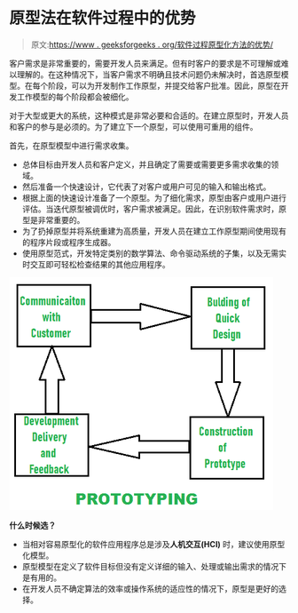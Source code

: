 # 原型法在软件过程中的优势

> 原文:[https://www . geeksforgeeks . org/软件过程原型化方法的优势/](https://www.geeksforgeeks.org/advantages-of-prototyping-approach-in-software-process/)

客户需求是非常重要的，需要开发人员来满足。但有时客户的要求是不可理解或难以理解的。在这种情况下，当客户需求不明确且技术问题仍未解决时，首选原型模型。在每个阶段，可以为开发制作工作原型，并提交给客户批准。因此，原型在开发工作模型的每个阶段都会被细化。

对于大型或更大的系统，这种模式是非常必要和合适的。在建立原型时，开发人员和客户的参与是必须的。为了建立下一个原型，可以使用可重用的组件。

首先，在原型模型中进行需求收集。

*   总体目标由开发人员和客户定义，并且确定了需要或需要更多需求收集的领域。
*   然后准备一个快速设计，它代表了对客户或用户可见的输入和输出格式。
*   根据上面的快速设计准备了一个原型。为了细化需求，原型由客户或用户进行评估。当迭代原型被调优时，客户需求被满足。因此，在识别软件需求时，原型是非常重要的。
*   为了扔掉原型并将系统重建为高质量，开发人员在建立工作原型期间使用现有的程序片段或程序生成器。
*   使用原型范式，开发特定类别的数学算法、命令驱动系统的子集，以及无需实时交互即可轻松检查结果的其他应用程序。

![](img/cdcbc1f19316e78c4c68b729928f5b38.png)

**什么时候选？**

*   当相对容易原型化的软件应用程序总是涉及**人机交互(HCI)** 时，建议使用原型化模型。
*   原型模型在定义了软件目标但没有定义详细的输入、处理或输出需求的情况下是有用的。
*   在开发人员不确定算法的效率或操作系统的适应性的情况下，原型是更好的选择。